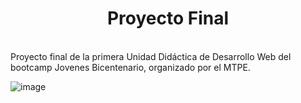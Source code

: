 <h1 align=center>Proyecto Final</h1>
<br>
Proyecto final de la primera Unidad Didáctica de Desarrollo Web del bootcamp Jovenes Bicentenario, organizado por el MTPE.

![image](https://user-images.githubusercontent.com/101309300/199296200-5e6a4bc1-5d58-405c-bd16-971d33f69ac7.png)
